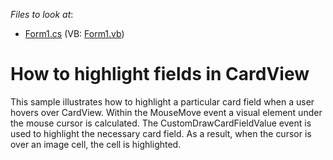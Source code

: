 <!-- default file list -->
*Files to look at*:

* [Form1.cs](./CS/Form1.cs) (VB: [Form1.vb](./VB/Form1.vb))
<!-- default file list end -->
# How to highlight fields in CardView


<p>This sample illustrates how to highlight a particular card field when a user hovers over CardView. Within the MouseMove event a visual element under the mouse cursor is calculated. The CustomDrawCardFieldValue event is used to highlight the necessary card field. As a result, when the cursor is over an image cell, the cell is highlighted.</p>

<br/>



